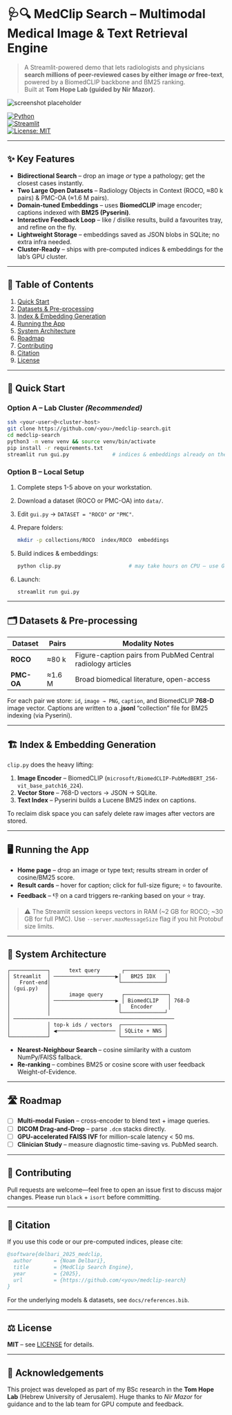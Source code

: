 
# 🩺🔍 MedClip Search – Multimodal Medical Image & Text Retrieval Engine

> A Streamlit-powered demo that lets radiologists and physicians **search millions of peer-reviewed cases by either image _or_ free-text**, powered by a BiomedCLIP backbone and BM25 ranking.  
> Built at **Tom Hope Lab (guided by Nir Mazor)**.

![screenshot placeholder](docs/demo_screenshot.png)

[![Python](https://img.shields.io/badge/python-3.9%2B-blue.svg)](https://www.python.org/)  
[![Streamlit](https://img.shields.io/badge/streamlit-1.x-red.svg)](https://streamlit.io/)  
[![License: MIT](https://img.shields.io/badge/license-MIT-green.svg)](LICENSE)

---

## ✨ Key Features
- **Bidirectional Search** – drop an image *or* type a pathology; get the closest cases instantly.  
- **Two Large Open Datasets** – Radiology Objects in Context (ROCO, ≈80 k pairs) & PMC-OA (≈1.6 M pairs).  
- **Domain-tuned Embeddings** – uses **BiomedCLIP** image encoder; captions indexed with **BM25 (Pyserini)**.  
- **Interactive Feedback Loop** – like / dislike results, build a favourites tray, and refine on the fly.  
- **Lightweight Storage** – embeddings saved as JSON blobs in SQLite; no extra infra needed.  
- **Cluster-Ready** – ships with pre-computed indices & embeddings for the lab’s GPU cluster.

---

## 📑 Table of Contents
1. [Quick Start](#-quick-start)  
2. [Datasets & Pre-processing](#-datasets--pre-processing)  
3. [Index & Embedding Generation](#-index--embedding-generation)  
4. [Running the App](#-running-the-app)  
5. [System Architecture](#-system-architecture)  
6. [Roadmap](#-roadmap)  
7. [Contributing](#-contributing)  
8. [Citation](#-citation)  
9. [License](#-license)

---

## 🚀 Quick Start

### Option A – Lab Cluster *(Recommended)*
```bash
ssh <your-user>@<cluster-host>
git clone https://github.com/<you>/medclip-search.git
cd medclip-search
python3 -m venv venv && source venv/bin/activate
pip install -r requirements.txt
streamlit run gui.py              # indices & embeddings already on the cluster
````

### Option B – Local Setup

1. Complete steps 1-5 above on your workstation.
2. Download a dataset (ROCO or PMC-OA) into `data/`.
3. Edit `gui.py` → `DATASET = "ROCO"` *or* `"PMC"`.
4. Prepare folders:

   ```bash
   mkdir -p collections/ROCO  index/ROCO  embeddings
   ```
5. Build indices & embeddings:

   ```bash
   python clip.py                      # may take hours on CPU – use GPU if possible
   ```
6. Launch:

   ```bash
   streamlit run gui.py
   ```

---

## 🗂️ Datasets & Pre-processing

| Dataset    | Pairs  | Modality Notes                                              |
| ---------- | ------ | ----------------------------------------------------------- |
| **ROCO**   | ≈80 k  | Figure-caption pairs from PubMed Central radiology articles |
| **PMC-OA** | ≈1.6 M | Broad biomedical literature, open-access                    |

For each pair we store: `id`, `image → PNG`, `caption`, and BiomedCLIP **768-D** image vector.
Captions are written to a **.jsonl** “collection” file for BM25 indexing (via Pyserini).

---

## 🏗️ Index & Embedding Generation

`clip.py` does the heavy lifting:

1. **Image Encoder** – BiomedCLIP (`microsoft/BiomedCLIP-PubMedBERT_256-vit_base_patch16_224`).
2. **Vector Store** – 768-D vectors → JSON → SQLite.
3. **Text Index** – Pyserini builds a Lucene BM25 index on captions.

To reclaim disk space you can safely delete raw images after vectors are stored.

---

## 🖥️ Running the App

* **Home page** – drop an image or type text; results stream in order of cosine/BM25 score.
* **Result cards** – hover for caption; click for full-size figure; ⭐ to favourite.
* **Feedback** – 👎 on a card triggers re-ranking based on your ⭐ tray.

> ⚠️ The Streamlit session keeps vectors in RAM (\~2 GB for ROCO; \~30 GB for full PMC).
> Use `--server.maxMessageSize` flag if you hit Protobuf size limits.

---

## 🧬 System Architecture

```text
┌────────────┐      text query       ┌──────────────┐
│ Streamlit  │ ────────────────────▶│   BM25 IDX   │
│   Front-end│                      └──────────────┘
│ (gui.py)   │
│            │      image query      ┌──────────────┐
│            │ ────────────────────▶ │ BiomedCLIP   │ 768-D
│            │                      │   Encoder     │
│            │                      └──────────────┘
│ ────────────────────────────────────────────────────
│            │ top-k ids / vectors  ┌──────────────┐
│            │ ◀─────────────────── │ SQLite + NNS │
└────────────┘                      └──────────────┘
```

* **Nearest-Neighbour Search** – cosine similarity with a custom NumPy/FAISS fallback.
* **Re-ranking** – combines BM25 or cosine score with user feedback Weight-of-Evidence.

---

## 🛣️ Roadmap

* [ ] **Multi-modal Fusion** – cross-encoder to blend text + image queries.
* [ ] **DICOM Drag-and-Drop** – parse `.dcm` stacks directly.
* [ ] **GPU-accelerated FAISS IVF** for million-scale latency < 50 ms.
* [ ] **Clinician Study** – measure diagnostic time-saving vs. PubMed search.

---

## 🤝 Contributing

Pull requests are welcome—feel free to open an issue first to discuss major changes.
Please run `black` + `isort` before committing.

---

## 📜 Citation

If you use this code or our pre-computed indices, please cite:

```bibtex
@software{delbari_2025_medclip,
  author       = {Noam Delbari},
  title        = {MedClip Search Engine},
  year         = {2025},
  url          = {https://github.com/<you>/medclip-search}
}
```

For the underlying models & datasets, see `docs/references.bib`.

---

## ⚖️ License

**MIT** – see [LICENSE](LICENSE) for details.

---

## 🙏 Acknowledgements

This project was developed as part of my BSc research in the **Tom Hope Lab** (Hebrew University of Jerusalem). Huge thanks to *Nir Mazor* for guidance and to the lab team for GPU compute and feedback.

```

